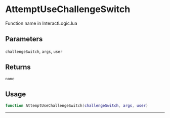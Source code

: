 # AttemptUseChallengeSwitch
Function name in InteractLogic.lua
## Parameters
`challengeSwitch`, `args`, `user`
## Returns
`none`
## Usage
```lua
function AttemptUseChallengeSwitch(challengeSwitch, args, user)
```
---
